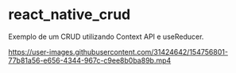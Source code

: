 # react_native_crud
Exemplo de um CRUD utilizando Context API e useReducer.


https://user-images.githubusercontent.com/31424642/154756801-77b81a56-e656-4344-967c-c9ee8b0ba89b.mp4

